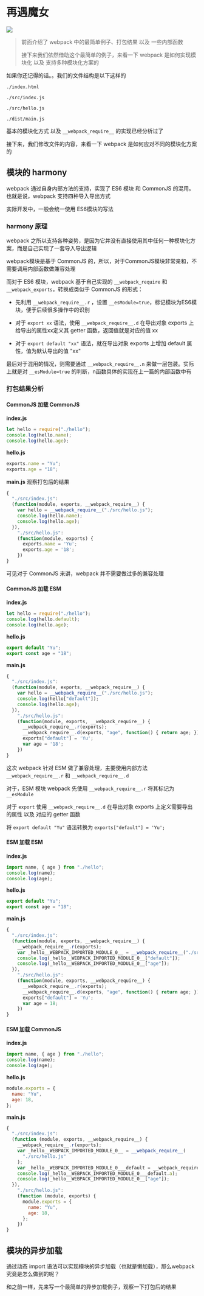 # 再遇魔女

<img src="~@webpack/第二话-再遇魔女/拉姆.gif">

> 前面介绍了 webpack 中的最简单例子、打包结果 以及 一些内部函数
>
> 接下来我们依然借助这个最简单的例子，来看一下 webpack 是如何实现模块化 以及 支持多种模块化方案的

如果你还记得的话。。我们的文件结构是以下这样的

```
./index.html

./src/index.js

./src/hello.js

./dist/main.js
```

基本的模块化方式 以及 `__webpack_require__` 的实现已经分析过了

接下来，我们修改文件的内容，来看一下 webpack 是如何应对不同的模块化方案的

## 模块的 harmony

webpack 通过自身内部方法的支持，实现了 ES6 模块 和 CommonJS 的混用。也就是说，webpack 支持四种导入导出方式

实际开发中，一般会统一使用 ES6模块的写法

### harmony 原理

webpack 之所以支持各种姿势，是因为它并没有直接使用其中任何一种模块化方案，而是自己实现了一套导入导出逻辑

webpack模块是基于 CommonJS 的，所以，对于CommonJS模块非常亲和，不需要调用内部函数做兼容处理

而对于 ES6 模块，webpack 基于自己实现的 `__webpack_require` 和 `__webpack_exports`，转换成类似于 CommonJS 的形式：

- 先利用 `__webpack_require__.r` ，设置 `__esModule=true`，标记模块为ES6模块，便于后续很多操作中的识别

- 对于 `export xx` 语法，使用 `__webpack_require__.d` 在导出对象 exports 上给导出的属性xx定义其 getter 函数，返回值就是对应的值 xx

- 对于  `export default "xx"` 语法，就在导出对象 exports 上增加 default 属性，值为默认导出的值 "xx"

最后对于混用的情况，则需要通过 `__webpack_require__.n` 来做一层包装。实际上就是对 `__esModule=true` 的判断，n函数具体的实现在上一篇的内部函数中有

### 打包结果分析

#### CommonJS 加载 CommonJS

**index.js**

```js
let hello = require("./hello");
console.log(hello.name);
console.log(hello.age);
```

**hello.js**

```js
exports.name = "Yu";
exports.age = "18";
```

**main.js** 观察打包后的结果

```js
{
  "./src/index.js":
  (function(module, exports, __webpack_require__) {
    var hello = __webpack_require__("./src/hello.js");
    console.log(hello.name);
    console.log(hello.age);
  }),
    "./src/hello.js":
    (function(module, exports) {
      exports.name = 'Yu';
      exports.age = '18';
    })
}
```

可见对于 CommonJS 来讲，webpack 并不需要做过多的兼容处理

#### CommonJS 加载 ESM

**index.js**

```js
let hello = require("./hello");
console.log(hello.default);
console.log(hello.age);
```

**hello.js**

```js
export default "Yu";
export const age = "18";
```

**main.js**

```js
{
  "./src/index.js":
  (function(module, exports, __webpack_require__) {
    var hello = __webpack_require__("./src/hello.js");
    console.log(hello["default"]);
    console.log(hello.age);
  }),
    "./src/hello.js":
    (function(module, exports, __webpack_require__) {
      __webpack_require__.r(exports);
      __webpack_require__.d(exports, "age", function() { return age; });
      exports["default"] = 'Yu';
      var age = '18';
    })
}
```

这次 webpack 针对 ESM 做了兼容处理，主要使用内部方法 `__webpack_require__.r` 和 `__webpack_require__.d`

对于，ESM 模块 webpack 先使用 `__webpack_require__.r` 将其标记为  `__esModule`

对于 `export` 使用 `__webpack_require__.d` 在导出对象 exports 上定义需要导出的属性 以及 对应的 getter 函数

将  `export default "Yu"` 语法转换为 `exports["default"] = 'Yu';`

#### ESM 加载 ESM

**index.js**

```js
import name, { age } from "./hello";
console.log(name);
console.log(age);
```

**hello.js**

```js
export default "Yu";
export const age = "18";
```

**main.js**

```js
{
  "./src/index.js":
  (function(module, exports, __webpack_require__) {
    __webpack_require__.r(exports);
    var _hello__WEBPACK_IMPORTED_MODULE_0__ = __webpack_require__("./src/hello.js");
    console.log(_hello__WEBPACK_IMPORTED_MODULE_0__["default"]);
    console.log(_hello__WEBPACK_IMPORTED_MODULE_0__["age"]);
  }),
    "./src/hello.js":
    (function(module, exports, __webpack_require__) {
      __webpack_require__.r(exports);
      __webpack_require__.d(exports, "age", function() { return age; });
      exports["default"] = 'Yu';
      var age = 18;
    })
}
```

#### ESM 加载 CommonJS

**index.js**

```js
import name, { age } from "./hello";
console.log(name);
console.log(age);
```

**hello.js**

```js
module.exports = {
  name: "Yu",
  age: 18,
};
```

**main.js**

```js
{
  "./src/index.js":
  (function (module, exports, __webpack_require__) {
    __webpack_require__.r(exports);
    var _hello__WEBPACK_IMPORTED_MODULE_0__ = __webpack_require__(
      "./src/hello.js"
    );
    var _hello__WEBPACK_IMPORTED_MODULE_0___default = __webpack_require__.n(_hello__WEBPACK_IMPORTED_MODULE_0__);
    console.log(_hello__WEBPACK_IMPORTED_MODULE_0___default.a);
    console.log(_hello__WEBPACK_IMPORTED_MODULE_0__["age"]);
  }),
    "./src/hello.js":
    (function (module, exports) {
      module.exports = {
        name: "Yu",
        age: 18,
      };
    })
}
```



## 模块的异步加载

通过动态 import 语法可以实现模块的异步加载（也就是懒加载），那么webpack究竟是怎么做到的呢？

和之前一样，先来写一个最简单的异步加载例子，观察一下打包后的结果





